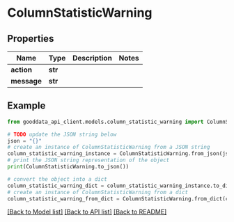 # ColumnStatisticWarning


## Properties

Name | Type | Description | Notes
------------ | ------------- | ------------- | -------------
**action** | **str** |  | 
**message** | **str** |  | 

## Example

```python
from gooddata_api_client.models.column_statistic_warning import ColumnStatisticWarning

# TODO update the JSON string below
json = "{}"
# create an instance of ColumnStatisticWarning from a JSON string
column_statistic_warning_instance = ColumnStatisticWarning.from_json(json)
# print the JSON string representation of the object
print(ColumnStatisticWarning.to_json())

# convert the object into a dict
column_statistic_warning_dict = column_statistic_warning_instance.to_dict()
# create an instance of ColumnStatisticWarning from a dict
column_statistic_warning_from_dict = ColumnStatisticWarning.from_dict(column_statistic_warning_dict)
```
[[Back to Model list]](../README.md#documentation-for-models) [[Back to API list]](../README.md#documentation-for-api-endpoints) [[Back to README]](../README.md)


